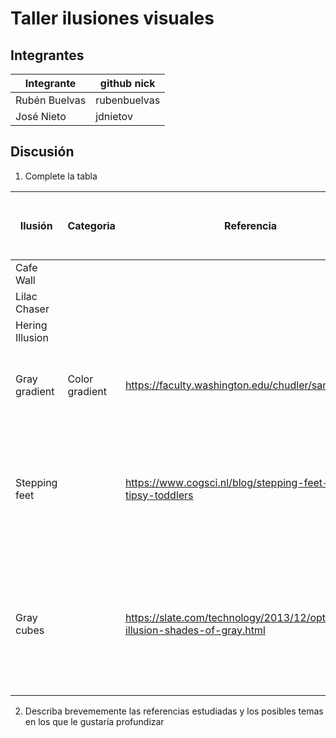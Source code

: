 # Taller ilusiones visuales

## Integrantes


| Integrante  | github nick |
|-------------|-------------|
|Rubén Buelvas|rubenbuelvas |
|José Nieto   |jdnietov     |

## Discusión

1. Complete la tabla

| Ilusión | Categoria | Referencia | Tipo de interactividad (si aplica) | URL código base (si aplica) |
|---------|-----------|------------|------------------------------------|-----------------------------|
|Cafe Wall|           |            |                                    |                             |
|Lilac Chaser|           |            |                                    |                             |
|Hering Illusion|           |            |                                    |                             |
|Gray gradient|Color gradient|https://faculty.washington.edu/chudler/samediff.html|El fondo desaparece revelando el verdadero color del rectángulo|                             |
|Stepping feet|           |https://www.cogsci.nl/blog/stepping-feet-and-tipsy-toddlers|Las rayas verticales se reemplazan por un color gris uniforme, que permite ver cómo se desplazan los rectángulos realmente|                             |
|Gray cubes|           |https://slate.com/technology/2013/12/optical-illusion-shades-of-gray.html|La ilusión es producida por los destellos en los bordes de los cubos, el programa permite dibujar un rectángulo sobre dichos bordes|                             |

2. Describa brevememente las referencias estudiadas y los posibles temas en los que le gustaría profundizar


